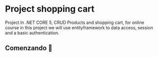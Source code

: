 # Project shopping cart
Project In .NET CORE 5, CRUD Products and shopping cart, for online course 
in this project we will use entityframework to data access, session and a basic authentication.

## Comenzando 🚀
